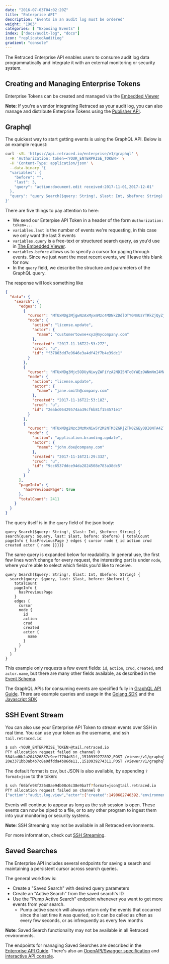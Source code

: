 ```yaml
---
date: "2016-07-03T04:02:20Z"
title: "Enterprise API"
description: "Events in an audit log must be ordered"
weight: "1903"
categories: [ "Exposing Events" ]
index: ["docs/audit-log", "docs"]
icon: "replicatedAuditLog"
gradient: "console"
---
```


The Retraced Enterprise API enables users to consume audit log data programmatically and integrate it with an external monitoring or security system.


## Creating and Managing Enterprise Tokens

Enterprise Tokens can be created and managed via the [Embedded Viewer](/docs/audit-log/exposing-events/viewer/)


**Note**: If you're a vendor integrating Retraced as your audit log, you can also manage and distribute Enterprise Tokens using the [Publisher API](/docs/audit-log/apis/publisher-api/).

## Graphql

The quickest way to start getting events is using the GraphQL API. Below is an example request:

```sh
curl -sSL 'https://api.retraced.io/enterprise/v1/graphql' \
  -H 'Authorization: token=<YOUR_ENTERPRISE_TOKEN>' \
  -H 'Content-Type: application/json' \
  --data-binary '{
  "variables": {
    "before": "",
    "last": 3,
    "query": "action:document.edit received:2017-11-01,2017-12-01"
  },
  "query": "query Search($query: String!, $last: Int, $before: String) { search(query: $query, last: $last, before: $before) { totalCount pageInfo { hasPreviousPage } edges { cursor node { id action crud created actor { name }}}}}"
}'
```

There are five things to pay attention to here:

- We send our Enterpise API Token in a header of the form `Authorization: token=...`
- `variables.last` is the number of events we're requesting, in this case we only want the last 3 events
- `variables.query` is a free-text or structured search query, as you'd use in [The Embedded Viewer](/docs/audit-log/exposing-events/using-viewer/#search).
- `variables.before` allows us to specify a cursor for paging through events. Since we just want the most recent events, we'll leave this blank for now.
- In the `query` field, we describe the structure and parameters of the GraphQL query.


The response will look something like

```json
{
  "data": {
    "search": {
      "edges": [
        {
          "cursor": "MTUxMDg3MjgwNzAxMyxmMzc4MDNkZDdlOTY0NmUzYTRkZjQyZjdiNGUzOWRjMQ==",
          "node": {
            "action": "license.update",
            "actor": {
              "name": "customertowne+xyz@mycompany.com"
            },
            "created": "2017-11-16T22:53:27Z",
            "crud": "u",
            "id": "f37803dd7e9646e3a4df42f7b4e39dc1"
          }
        },
        {
          "cursor": "MTUxMDg3Mjc5ODUyNiwyZWFiYzA2NDI5NTc0YWEzOWNmNmI4MWYxNTQ1NzFlMQ==",
          "node": {
            "action": "license.update",
            "actor": {
              "name": "jane.smith@company.com"
            },
            "created": "2017-11-16T22:53:18Z",
            "crud": "u",
            "id": "2eabc06429574aa39cf6b81f154571e1"
          }
        },
        {
          "cursor": "MTUxMDg2Nzc3MzMxNiw5Y2M2NTM3ZGRjZTk0ZGEyODI0NTA4ZTc4M2EzOGRjNQ==",
          "node": {
            "action": "application.branding.update",
            "actor": {
              "name": "john.doe@company.com"
            },
            "created": "2017-11-16T21:29:33Z",
            "crud": "u",
            "id": "9cc6537ddce94da2824508e783a38dc5"
          }
        }
      ],
      "pageInfo": {
        "hasPreviousPage": true
      },
      "totalCount": 2411
    }
  }
}
```

The query itself is in the `query` field of the json body:

```
query Search($query: String!, $last: Int, $before: String) { search(query: $query, last: $last, before: $before) { totalCount pageInfo { hasPreviousPage } edges { cursor node { id action crud created actor { name }}}}}
```

The same query is expanded below for readability. In general use, the first few lines won't change for every request, the interesting part is under `node`, where you're able to select which fields you'd like to receive.

```
query Search($query: String!, $last: Int, $before: String) {
  search(query: $query, last: $last, before: $before) {
    totalCount
    pageInfo {
      hasPreviousPage
    }
    edges {
      cursor
      node {
        id
        action
        crud
        created
        actor {
          name
        }
      }
    }
  }
}
```


This example only requests a few event fields: `id`, `action`, `crud`, `created`, and `actor.name`, but there are many other fields available, as described in the [Event Schema](/documentation/apis/graphql/#event).


The GraphQL APIs for consuming events are specified fully in [GraphQL API Guide](/documentation/apis/graphql/). There are example queries and usage in the [Golang SDK](https://github.com/retracedhq/retraced-go/blob/master/graphql.go#L216) and the [Javascript SDK](https://github.com/retracedhq/retraced-js/blob/master/src/graphql.ts#L334)


## SSH Event Stream

You can also use your Enterprise API Token to stream events over SSH in real time. You can use your token as the username, and ssh `tail.retraced.io`:

```sh
$ ssh <YOUR_ENTERPRISE_TOKEN>@tail.retraced.io
PTY allocation request failed on channel 0
584fad6b2a204326857c9eef7704d31f,,1510939272892,POST /viewer/v1/graphql,35.186.223.140,audit.log.view,r,"{""action"":""audit.log.view"",""crud"":""r"",""actor"":{""id"":""27c92eb3f5ce849b9866edd12f8fdef8""},""group"":{""id"":""1ff0ab86bcb8f9fcd67936db08b80600""},""description"":""POST /viewer/v1/graphql"",""source_ip"":""35.186.223.140""}",1ff0ab86bcb8f9fcd67936db08b80600,51e79795f89b4454a883a3a49d03d6ea,7a691d01114a494ba9d77eb302edce6a,Replicated QA,16132,1494456302651,1510939272911,27c92eb3f5ce849b9866edd12f8fdef8,dexter+qa@replicated.com,51e79795f89b4454a883a3a49d03d6ea,7a691d01114a494ba9d77eb302edce6a,,1498682746392,1498682746393,1510939272927,,,,,,,,,
20e3371bb3ab4b7c8e0dfdda4b86de11,,1510939274311,POST /viewer/v1/graphql,35.186.223.140,audit.log.view,r,"{""action"":""audit.log.view"",""crud"":""r"",""actor"":{""id"":""27c92eb3f5ce849b9866edd12f8fdef8""},""group"":{""id"":""1ff0ab86bcb8f9fcd67936db08b80600""},""description"":""POST /viewer/v1/graphql"",""source_ip"":""35.186.223.140""}",1ff0ab86bcb8f9fcd67936db08b80600,51e79795f89b4454a883a3a49d03d6ea,7a691d01114a494ba9d77eb302edce6a,Replicated QA,16133,1494456302651,1510939274324,27c92eb3f5ce849b9866edd12f8fdef8,dexter+qa@replicated.com,51e79795f89b4454a883a3a49d03d6ea,7a691d01114a494ba9d77eb302edce6a,,1498682746392,1498682746393,1510939274334,,,,,,,,,
```

The default format is csv, but JSON is also available, by appending `?format=json` to the token:

```sh
$ ssh f66bfe98f22648ae94b08c6c38e9ba7f?format=json@tail.retraced.io
PTY allocation request failed on channel 0
{"action":"audit.log.view","actor":{"created":1498682746392,"environment_id":"7a691d01114a494ba9d77eb302edce6a","first_active":1498682746393,"id":"27c92eb3f5ce849b9866edd12f8fdef8","last_active":1510939425326,"name":"dexter+qa@replicated.com","project_id":"51e79795f89b4454a883a3a49d03d6ea"},"crud":"r","description":"POST /viewer/v1/graphql","group":{"created_at":1494456302651,"environment_id":"7a691d01114a494ba9d77eb302edce6a","event_count":"16134","id":"1ff0ab86bcb8f9fcd67936db08b80600","last_active":1510939425315,"name":"Replicated QA","project_id":"51e79795f89b4454a883a3a49d03d6ea"},"id":"8d14443a55dc4b7d87939917019a520d","raw":"{\"action\":\"audit.log.view\",\"crud\":\"r\",\"actor\":{\"id\":\"27c92eb3f5ce849b9866edd12f8fdef8\"},\"group\":{\"id\":\"1ff0ab86bcb8f9fcd67936db08b80600\"},\"description\":\"POST /viewer/v1/graphql\",\"source_ip\":\"35.186.223.140\"}","received":1510939425299,"source_ip":"35.186.223.140","target":{}}
```


Events will continue to appear as long as the ssh session is open. These events can now be piped to a file, or to any other program to ingest them into your monitoring or security systems.

**Note**: SSH Streaming may not be available in all Retraced environments.

For more information, check out [SSH Streaming](/documentation/advanced-retraced/ssh-streaming/).


## Saved Searches

The Enterprise API includes several endpoints for saving a search and maintaining a persistent cursor across search queries.

The general workflow is:

- Create a "Saved Search" with desired query parameters
- Create an "Active Search" from the saved search's ID
- Use the "Pump Active Search" endpoint whenever you want to get more events from your search.
    - Pump active search will always return only the events that occurred since the last time it was queried, so it can be called as often as every few seconds, or as infrequently as every few months

**Note**: Saved Search functionality may not be available in all Retraced environments.

The endpoints for managing Saved Searches are described in the [Enterprise API Guide](/documentation/apis/enterprise/). There's also an [OpenAPI/Swagger  specification](https://api.retraced.io/enterprise/v1/swagger.json) and [interactive API console](https://retraced.readme.io/reference#searchactive).






